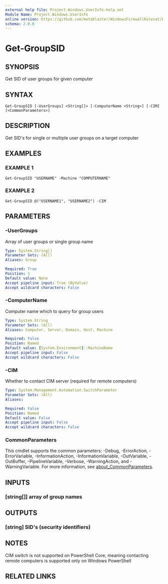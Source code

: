 ```yaml
---
external help file: Project.Windows.UserInfo-help.xml
Module Name: Project.Windows.UserInfo
online version: https://github.com/metablaster/WindowsFirewallRuleset/blob/develop/Modules/Project.Windows.UserInfo/Help/en-US/Get-GroupSID.md
schema: 2.0.0
---
```


# Get-GroupSID

## SYNOPSIS

Get SID of user groups for given computer

## SYNTAX

```none
Get-GroupSID [-UserGroups] <String[]> [-ComputerName <String>] [-CIM] [<CommonParameters>]
```

## DESCRIPTION

Get SID's for single or multiple user groups on a target computer

## EXAMPLES

### EXAMPLE 1

```none
Get-GroupSID "USERNAME" -Machine "COMPUTERNAME"
```

### EXAMPLE 2

```none
Get-GroupSID @("USERNAME1", "USERNAME2") -CIM
```

## PARAMETERS

### -UserGroups

Array of user groups or single group name

```yaml
Type: System.String[]
Parameter Sets: (All)
Aliases: Group

Required: True
Position: 1
Default value: None
Accept pipeline input: True (ByValue)
Accept wildcard characters: False
```

### -ComputerName

Computer name which to query for group users

```yaml
Type: System.String
Parameter Sets: (All)
Aliases: Computer, Server, Domain, Host, Machine

Required: False
Position: Named
Default value: [System.Environment]::MachineName
Accept pipeline input: False
Accept wildcard characters: False
```

### -CIM

Whether to contact CIM server (required for remote computers)

```yaml
Type: System.Management.Automation.SwitchParameter
Parameter Sets: (All)
Aliases:

Required: False
Position: Named
Default value: False
Accept pipeline input: False
Accept wildcard characters: False
```

### CommonParameters

This cmdlet supports the common parameters: -Debug, -ErrorAction, -ErrorVariable, -InformationAction, -InformationVariable, -OutVariable, -OutBuffer, -PipelineVariable, -Verbose, -WarningAction, and -WarningVariable. For more information, see [about_CommonParameters](http://go.microsoft.com/fwlink/?LinkID=113216).

## INPUTS

### [string[]] array of group names

## OUTPUTS

### [string] SID's (security identifiers)

## NOTES

CIM switch is not supported on PowerShell Core, meaning contacting remote computers
is supported only on Windows PowerShell

## RELATED LINKS
